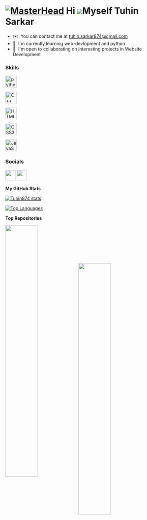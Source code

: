[![MasterHead](https://previews.123rf.com/images/karpenkoilia/karpenkoilia1806/karpenkoilia180600011/102988806-vector-line-web-concept-for-programming-linear-web-banner-for-coding-.jpg)](https://www.linkedin.com/in/arijeet-kar-98469b23a/)
Hi ![](https://user-images.githubusercontent.com/18350557/176309783-0785949b-9127-417c-8b55-ab5a4333674e.gif)Myself Tuhin Sarkar
====================================================================================================================================

* ✉️  You can contact me at [tuhin.sarkar874@gmail.com](mailto:tuhin.sarkar874@gmail.com)
* 🧠  I'm currently learning web-devlopment and python
* 🤝  I'm open to collaborating on interesting projects in Website Development

### Skills


<p align="left">
<a href="https://docs.microsoft.com/en-us/cpp/?view=msvc-170" target="_blank" rel="noreferrer"><img src="https://raw.githubusercontent.com/danielcranney/readme-generator/main/public/icons/skills/python-colored.svg" title="PYTHON" width="36" height="36" alt="python" /></a>
  
<a href="https://docs.microsoft.com/en-us/cpp/?view=msvc-170" target="_blank" rel="noreferrer"><img src="https://raw.githubusercontent.com/danielcranney/readme-generator/main/public/icons/skills/c++-colored.svg" title="C++" width="36" height="36" alt="C++" /></a>
  
<a href="https://developer.mozilla.org/en-US/docs/Glossary/HTML5" target="_blank" rel="noreferrer"><img src="https://raw.githubusercontent.com/danielcranney/readme-generator/main/public/icons/skills/html5-colored.svg" title="HTML5" width="36" height="36" alt="HTML5" /></a>
  
<a href="https://www.w3.org/TR/CSS/#css" target="_blank" rel="noreferrer"><img src="https://raw.githubusercontent.com/danielcranney/readme-generator/main/public/icons/skills/css3-colored.svg" title="CSS3" width="36" height="36" alt="CSS3" /></a>

<a href="https://docs.microsoft.com/en-us/cpp/?view=msvc-170" target="_blank" rel="noreferrer"><img src="https://raw.githubusercontent.com/danielcranney/readme-generator/main/public/icons/skills/javascript-colored.svg"  title="JAVASCRIPT" width="36" height="36" alt="JavaScript" /></a>
</p>


### Socials

<p align="left"> <a href="https://www.github.com/Tuhin874" target="_blank" rel="noreferrer"><img src="https://raw.githubusercontent.com/danielcranney/readme-generator/main/public/icons/socials/github.svg" width="32" height="32" /></a> <a href="https://www.linkedin.com/in/tuhin-sarkar-b4323a289/" target="_blank" rel="noreferrer"><img src="https://raw.githubusercontent.com/danielcranney/readme-generator/main/public/icons/socials/linkedin.svg" width="32" height="32" /></a></p>


<b>My GitHub Stats</b>

<a href="http://www.github.com/Tuhin874"><img src="https://github-readme-stats.vercel.app/api?username=Tuhin874&show_icons=true&hide=&title_color=0891b2&text_color=ffffff&icon_color=0891b2&bg_color=1c1917&hide_border=true&show_icons=true" alt="Tuhin874 stats" /></a>

<a href="https://github.com/Tuhin874" align="left"><img src="https://github-readme-stats.vercel.app/api/top-langs/?username=Tuhin874&langs_count=10&title_color=0891b2&text_color=ffffff&icon_color=0891b2&bg_color=1c1917&hide_border=true&locale=en&custom_title=Top%20%Languages" alt="Top Languages" /></a>

<b>Top Repositories</b>

<div width="100%" align="center"><a href="https://github.com/Tuhin874/Siri_Desktop_Assistant" align="left"><img align="left" width="45%" src="https://github-readme-stats.vercel.app/api/pin/?username=Tuhin874&repo=Siri_Desktop_Assistant&title_color=0891b2&text_color=ffffff&icon_color=0891b2&bg_color=1c1917&hide_border=true&locale=en" /></a><a href="https://github.com/Arijeet2580/BINOMIAL-DISTRIBUTION-PROBABILITY-FINDER" align="right">
  <br /><br /><br /><br /><br /><br /><br />

<div width="100%" align="center"><a href="https://github.com/Tuhin874/Netflix" align="left"><img align="left" width="45%" src="https://github-readme-stats.vercel.app/api/pin/?username=Tuhin874&repo=Netflix&title_color=0891b2&text_color=ffffff&icon_color=0891b2&bg_color=1c1917&hide_border=true&locale=en" /></a></div>
